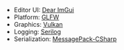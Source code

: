 - Editor UI: [Dear ImGui](https://github.com/ocornut/imgui)
- Platform: [GLFW](https://www.glfw.org/)
- Graphics: [Vulkan](https://www.vulkan.org/)
- Logging: [Serilog](https://serilog.net/)
- Serialization: [MessagePack-CSharp](https://github.com/MessagePack-CSharp/MessagePack-CSharp)
